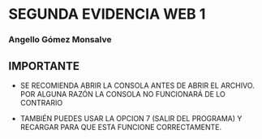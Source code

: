 #  SEGUNDA EVIDENCIA WEB 1

### Angello Gómez Monsalve 

## IMPORTANTE

- SE RECOMIENDA ABRIR LA CONSOLA ANTES DE ABRIR EL ARCHIVO. POR ALGUNA RAZÓN LA CONSOLA NO FUNCIONARÁ DE LO CONTRARIO

- TAMBIÉN PUEDES USAR LA OPCION 7 (SALIR DEL PROGRAMA) Y RECARGAR PARA QUE ESTA FUNCIONE CORRECTAMENTE.